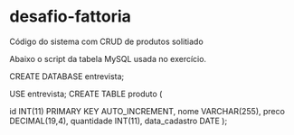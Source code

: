# desafio-fattoria
Código do sistema com CRUD de produtos solitiado 


Abaixo o script da tabela MySQL usada no exercício.

CREATE DATABASE entrevista;

USE entrevista;
CREATE TABLE produto (

id INT(11) PRIMARY KEY AUTO_INCREMENT,
nome VARCHAR(255),
preco DECIMAL(19,4),
quantidade INT(11),
data_cadastro DATE
);
